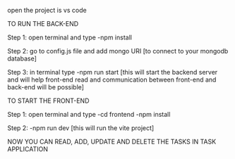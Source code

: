 open the project is vs code

TO RUN THE BACK-END

Step 1:
open terminal and type
-npm install 

Step 2:
go to config.js file and add mongo URI [to connect to your mongodb database]

Step 3:
in terminal type
-npm run start [this will start the backend server and will help front-end read and communication between front-end and back-end will be possible]


TO START THE FRONT-END

Step 1:
open terminal and type
-cd frontend
-npm install

Step 2:
-npm run dev [this will run the vite project]

NOW YOU CAN READ, ADD, UPDATE AND DELETE THE TASKS IN TASK APPLICATION